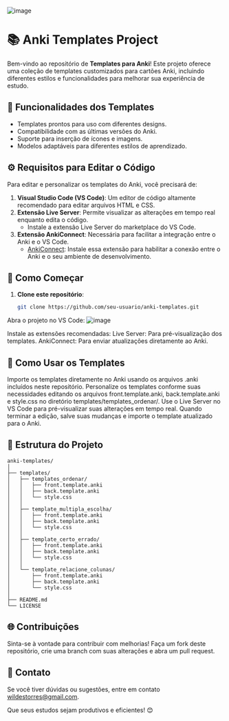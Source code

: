 ![image](https://github.com/user-attachments/assets/ce2db448-31b6-43dc-bcdf-39a1033b1dcc)

# 📚 Anki Templates Project

Bem-vindo ao repositório de **Templates para Anki**! Este projeto oferece uma coleção de templates customizados para cartões Anki, incluindo diferentes estilos e funcionalidades para melhorar sua experiência de estudo.

## 🌟 **Funcionalidades dos Templates**
- Templates prontos para uso com diferentes designs.
- Compatibilidade com as últimas versões do Anki.
- Suporte para inserção de ícones e imagens.
- Modelos adaptáveis para diferentes estilos de aprendizado.

## ⚙️ **Requisitos para Editar o Código**
Para editar e personalizar os templates do Anki, você precisará de:

1. **Visual Studio Code (VS Code)**: Um editor de código altamente recomendado para editar arquivos HTML e CSS.
2. **Extensão Live Server**: Permite visualizar as alterações em tempo real enquanto edita o código.
   - Instale a extensão Live Server do marketplace do VS Code.
3. **Extensão AnkiConnect**: Necessária para facilitar a integração entre o Anki e o VS Code.
   - [AnkiConnect](https://ankiweb.net/shared/info/2055492159): Instale essa extensão para habilitar a conexão entre o Anki e o seu ambiente de desenvolvimento.

## 🚀 **Como Começar**
1. **Clone este repositório**:
   ```bash
   git clone https://github.com/seu-usuario/anki-templates.git
Abra o projeto no VS Code:
![image](https://github.com/user-attachments/assets/f0808503-7b60-4a50-8f5b-51e305f88275)

Instale as extensões recomendadas:
Live Server: Para pré-visualização dos templates.
AnkiConnect: Para enviar atualizações diretamente ao Anki.

## 📝 Como Usar os Templates
Importe os templates diretamente no Anki usando os arquivos .anki incluídos neste repositório.
Personalize os templates conforme suas necessidades editando os arquivos front.template.anki, back.template.anki e style.css no diretório templates/templates_ordenar/.
Use o Live Server no VS Code para pré-visualizar suas alterações em tempo real.
Quando terminar a edição, salve suas mudanças e importe o template atualizado para o Anki.

## 📂 Estrutura do Projeto
```
anki-templates/
│
├── templates/
│   ├── templates_ordenar/
│   │   ├── front.template.anki
│   │   ├── back.template.anki
│   │   └── style.css
│   │
│   ├── template_multipla_escolha/
│   │   ├── front.template.anki
│   │   ├── back.template.anki
│   │   └── style.css
│   │
│   ├── template_certo_errado/
│   │   ├── front.template.anki
│   │   ├── back.template.anki
│   │   └── style.css
│   │
│   └── template_relacione_colunas/
│       ├── front.template.anki
│       ├── back.template.anki
│       └── style.css
│
├── README.md
└── LICENSE 
```

## 🌐 **Contribuições**
Sinta-se à vontade para contribuir com melhorias! Faça um fork deste repositório, crie uma branch com suas alterações e abra um pull request.

## 📧 Contato
Se você tiver dúvidas ou sugestões, entre em contato wildestorres@gmail.com.

Que seus estudos sejam produtivos e eficientes! 😊
